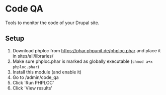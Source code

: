 # Code QA

Tools to monitor the code of your Drupal site.

## Setup

1. Download phploc from https://phar.phpunit.de/phploc.phar and place it in sites/all/libraries/
2. Make sure phploc.phar is marked as globally executable (`chmod a+x phploc.phar`)
3. Install this module (and enable it)
4. Go to <yoursite>/admin/code_qa
5. Click 'Run PHPLOC'
6. Click 'View results'